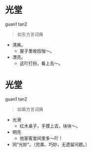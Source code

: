 # 光堂
guan1 tan2
> 如东方言词典
- 清爽。
  - 屋子里收拾咖～。
- 漂亮。
  - 这吖打扮，看上去～。

# 光堂
guan1 tan2
> 如皋方言词典
- 光滑
  - 红木桌子，手摸上去，块块～。
- 明亮
  - 他家客堂间里多～吖！
- 同“光妙”。（完美、巧妙，无遗留问题。）
